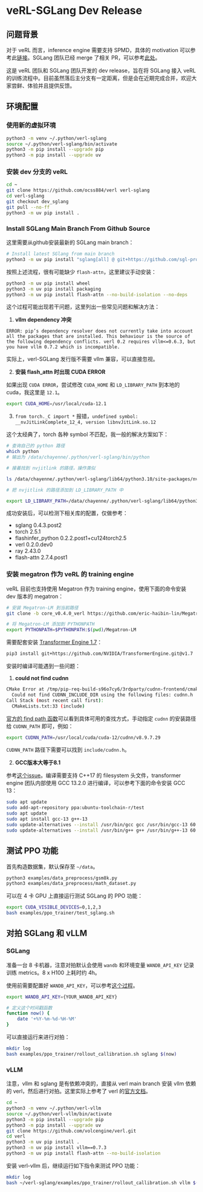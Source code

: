 # veRL-SGLang Dev Release

## 问题背景

对于 veRL 而言，inference engine 需要支持 SPMD，具体的 motivation 可以参考此[链接](https://github.com/vllm-project/vllm/issues/11400)。SGLang 团队已经 merge 了相关 PR，可以参考[此处](https://github.com/sgl-project/sglang/commit/e3e0bc50a9d9644a183bc6dbb55919232196971d)。

这是  veRL 团队和 SGLang 团队开发的 dev release，旨在将 SGLang 接入 veRL 的训练流程中。目前虽然落后主分支有一定距离，但是会在近期完成合并，欢迎大家尝鲜、体验并且提供反馈。

## 环境配置

### 使用新的虚拟环境

```bash
python3 -m venv ~/.python/verl-sglang
source ~/.python/verl-sglang/bin/activate
python3 -m pip install --upgrade pip
python3 -m pip install --upgrade uv
```

### 安装 dev 分支的 veRL

```bash
cd ~
git clone https://github.com/ocss884/verl verl-sglang
cd verl-sglang
git checkout dev_sglang
git pull --no-ff
python3 -m uv pip install .
```

### Install SGLang Main Branch From Github Source

这里需要从github安装最新的 SGLang main branch：

```bash
# Install latest SGlang from main branch
python3 -m uv pip install "sglang[all] @ git+https://github.com/sgl-project/sglang.git/@main#egg=sglang&subdirectory=python" --find-links https://flashinfer.ai/whl/cu124/torch2.5/flashinfer-python
```

按照上述流程，很有可能缺少 `flash-attn`，这里建议手动安装：

```bash
python3 -m uv pip install wheel
python3 -m uv pip install packaging
python3 -m uv pip install flash-attn --no-build-isolation --no-deps
```

这个过程可能出现若干问题，这里列出一些常见问题和解决方法：

1. **vllm dependency 冲突**

`ERROR: pip’s dependency resolver does not currently take into account all the packages that are installed. This behaviour is the source of the following dependency conflicts. verl 0.2 requires vllm<=0.6.3, but you have vllm 0.7.2 which is incompatible.`

实际上，verl-SGLang 发行版不需要 vllm 兼容，可以直接忽视。

2. **安装 flash_attn 时出现 CUDA ERROR**

如果出现 `CUDA ERROR`，尝试修改 `CUDA_HOME` 和 `LD_LIBRARY_PATH` 到本地的 cuda，我这里是 `12.1`。

```bash
export CUDA_HOME=/usr/local/cuda-12.1
```

3. `from torch._C import *` 报错，`undefined symbol:  __nvJitLinkComplete_12_4, version libnvJitLink.so.12`

这个太经典了，torch 各种 symbol 不匹配，我一般的解决方案如下：

```bash
# 查询自己的 python 路径
which python
# 输出为 /data/chayenne/.python/verl-sglang/bin/python
```

```bash
# 接着找到 nvjitlink 的路径，操作类似

ls /data/chayenne/.python/verl-sglang/lib64/python3.10/site-packages/nvidia/nvjitlink/lib/
```

```bash
# 把 nvjitlink 的路径添加到 LD_LIBRARY_PATH 中

export LD_LIBRARY_PATH=/data/chayenne/.python/verl-sglang/lib64/python3.10/site-packages/nvidia/nvjitlink/lib/:$LD_LIBRARY_PATH
```

成功安装后，可以检测下相关库的配置，仅做参考：

- sglang 0.4.3.post2 
- torch 2.5.1
- flashinfer_python 0.2.2.post1+cu124torch2.5
- verl 0.2.0.dev0
- ray 2.43.0
- flash-attn 2.7.4.post1  

### 安装 megatron 作为 veRL 的 training engine

veRL 目前也支持使用 Megatron 作为 training engine，使用下面的命令安装 dev 版本的 megatron：

```bash
# 安装 Megatron-LM 到当前路径
git clone -b core_v0.4.0_verl https://github.com/eric-haibin-lin/Megatron-LM

# 将 Megatron-LM 添加到 PYTHONPATH
export PYTHONPATH=$PYTHONPATH:$(pwd)/Megatron-LM
```

需要配套安装 [Transformer Engine 1.7](https://github.com/NVIDIA/TransformerEngine)：

```bash
pip3 install git+https://github.com/NVIDIA/TransformerEngine.git@v1.7
```

安装时编译可能遇到一些问题：

1. **could not find cudnn**

```bash
CMake Error at /tmp/pip-req-build-s96o7cy6/3rdparty/cudnn-frontend/cmake/cuDNN.cmake:3 (find_path):
  Could not find CUDNN_INCLUDE_DIR using the following files: cudnn.h
Call Stack (most recent call first):
  CMakeLists.txt:33 (include)
```

[官方的 find path 函数](https://github.com/NVIDIA/cudnn-frontend/blob/1b0b5eac540b7f8fd19b18f1e6b8427c95503348/cmake/cuDNN.cmake)可以看到具体可用的查找方式，手动指定 `cudnn` 的安装路径给 `CUDNN_PATH` 即可，例如：

```bash
export CUDNN_PATH=/usr/local/cuda/cuda-12/cudnn/v8.9.7.29
```

`CUDNN_PATH` 路径下需要可以找到 `include/cudnn.h`。

2. **GCC版本大等于8.1**

参考[这个issue](https://github.com/NVIDIA/TransformerEngine/issues/1270)。编译需要支持 C++17 的 filesystem 头文件，transformer engine 团队内部使用 GCC 13.2.0 进行编译，可以参考下面的命令安装 GCC 13：

```bash
sudo apt update
sudo add-apt-repository ppa:ubuntu-toolchain-r/test
sudo apt update
sudo apt install gcc-13 g++-13
sudo update-alternatives --install /usr/bin/gcc gcc /usr/bin/gcc-13 60
sudo update-alternatives --install /usr/bin/g++ g++ /usr/bin/g++-13 60
```

## 测试 PPO 功能

首先构造数据集，默认保存至 `~/data`。

```bash
python3 examples/data_preprocess/gsm8k.py
python3 examples/data_preprocess/math_dataset.py
```

可以在 4 卡 GPU 上直接运行测试 SGLang 的 PPO 功能：

```bash
export CUDA_VISIBLE_DEVICES=0,1,2,3
bash examples/ppo_trainer/test_sglang.sh
```

## 对拍 SGLang 和 vLLM

### SGLang

准备一台 8 卡机器，注意对拍默认会使用 `wandb` 和环境变量 `WANDB_API_KEY` 记录训练 metrics。8 x H100 上耗时约 4h。

使用前需要配置好 `WANDB_API_KEY`，可以参考[这个过程](https://community.wandb.ai/t/where-can-i-find-the-api-token-for-my-project/7914)。

```bash
export WANDB_API_KEY={YOUR_WANDB_API_KEY}

# 定义这个时间戳函数
function now() {
    date '+%Y-%m-%d-%H-%M'
}
```

可以直接运行来进行对拍：

```bash
mkdir log
bash examples/ppo_trainer/rollout_callibration.sh sglang $(now)
```

### vLLM

注意，vllm 和 sglang 是有依赖冲突的，直接从 verl main branch 安装 vllm 依赖的 verl，然后进行对拍。这里实际上参考了 verl 的[官方文档](https://github.com/volcengine/verl/blob/main/docs/README_vllm0.7.md)。

```bash
cd ~
python3 -m venv ~/.python/verl-vllm
source ~/.python/verl-vllm/bin/activate
python3 -m pip install --upgrade pip
python3 -m pip install --upgrade uv
git clone https://github.com/volcengine/verl.git
cd verl
python3 -m uv pip install .
python3 -m uv pip install vllm==0.7.3
python3 -m uv pip install flash-attn --no-build-isolation
```

安装 verl-vllm 后，继续运行如下指令来测试 PPO 功能：

```bash
mkdir log
bash ~/verl-sglang/examples/ppo_trainer/rollout_callibration.sh vllm $(now)
```

<!-- ## 和vLLM采样对齐  
目前使用SGLang时会出现第一个iter开始score就非常低的现象，下图是在gsm8k上进行对拍的结果，其中两条高的线是vllm，剩下的是SGLang
![image](https://github.com/user-attachments/assets/e7d8c370-a9b6-40c7-85ba-c06ff1228592)、

初步排查原因是validation采样时对参数update失败，同时repetation penalty默认值和vllm不同。更新后得到上图的黄色曲线，可以看到稍好了一点，但没解决问题。  

从表现上看，目前的采样方案SGLang会输出更长的response，下图是和vllm的response mean相比，可以看到平均输出长了一倍
![image](https://github.com/user-attachments/assets/467ef4a8-363f-41c4-9acf-d27e740a8576)


<details>
<summary>捕获的vllm和sglang分别调用generate接口时使用的采样参数，validation时==!do_sample，使用greedy即temperature=0</summary>
Vllm:  
  
do_sample: SamplingParams(n=1, presence_penalty=0.0, frequency_penalty=0.0, repetition_penalty=1.0, temperature=1.0, top_p=1, top_k=-1, min_p=0.0, seed=None, stop=[], stop_token_ids=[], bad_words=[], include_stop_str_in_output=False, ignore_eos=False, max_tokens=4096, min_tokens=0, logprobs=1, prompt_logprobs=None, skip_special_tokens=True, spaces_between_special_tokens=True, truncate_prompt_tokens=None, guided_decoding=None)  

!do_sample: SamplingParams(n=1, presence_penalty=0.0, frequency_penalty=0.0, repetition_penalty=1.0, temperature=0, top_p=1.0, top_k=-1, min_p=0.0, seed=None, stop=[], stop_token_ids=[], bad_words=[], include_stop_str_in_output=False, ignore_eos=False, max_tokens=4096, min_tokens=0, logprobs=1, prompt_logprobs=None, skip_special_tokens=True, spaces_between_special_tokens=True, truncate_prompt_tokens=None, guided_decoding=None)

SGLang:  
do_sample: {'n': 1, 'max_new_tokens': 4096, 'temperature': 1.0, 'top_k': -1, 'top_p': 1, 'ignore_eos': False, 'repetition_penalty': 1.0}  

!do_sample: {'n': 1, 'max_new_tokens': 4096, 'temperature': 0, 'top_k': -1, 'top_p': 1.0, 'ignore_eos': False, 'repetition_penalty': 1.0}  
</details> -->
